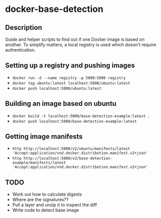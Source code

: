 # docker-base-detection

## Description

Guide and helper scripts to find out if one Docker image is based on another.
To simplify matters, a local registry is used which doesn't require
authentication.

## Setting up a registry and pushing images

- `docker run -d --name registry -p 5000:5000 registry`
- `docker tag ubuntu:latest localhost:5000/ubuntu:latest`
- `docker push localhost:5000/ubuntu:latest`

## Building an image based on ubuntu

- `docker build -t localhost:5000/base-detection-example:latest .`
- `docker push localhost:5000/base-detection-example:latest`

## Getting image manifests

- `http http://localhost:5000/v2/ubuntu/manifests/latest 'Accept:application/vnd.docker.distribution.manifest.v2+json'`
- `http http://localhost:5000/v2/base-detection-example/manifests/latest 'Accept:application/vnd.docker.distribution.manifest.v2+json'`

## TODO

- Work out how to calculate digests
- Where are the signatures??
- Pull a layer and unzip it to inspect the diff
- Write code to detect base image
